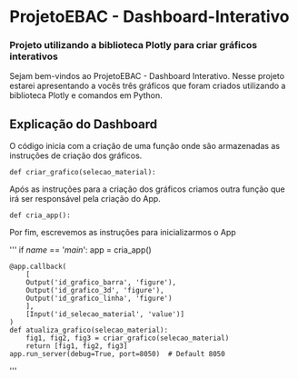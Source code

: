 # ProjetoEBAC - Dashboard-Interativo
### Projeto utilizando a biblioteca Plotly para criar gráficos interativos

Sejam bem-vindos ao ProjetoEBAC - Dashboard Interativo. Nesse projeto estarei apresentando a vocês três gráficos que foram criados utilizando a biblioteca Plotly e comandos em Python.

## Explicação do Dashboard
O código inicia com a criação de uma função onde são armazenadas as instruções de criação dos gráficos.

```
def criar_grafico(selecao_material):
```

Após as instruções para a criação dos gráficos criamos outra função que irá ser responsável pela criação do App.

```
def cria_app():
```

Por fim, escrevemos as instruções para inicializarmos o App

'''
if _name_ == '_main_':
    app = cria_app()

    @app.callback(
        [
        Output('id_grafico_barra', 'figure'),
        Output('id_grafico_3d', 'figure'),
        Output('id_grafico_linha', 'figure')
        ],
        [Input('id_selecao_material', 'value')]
    )
    def atualiza_grafico(selecao_material):
        fig1, fig2, fig3 = criar_grafico(selecao_material)
        return [fig1, fig2, fig3]
    app.run_server(debug=True, port=8050)  # Default 8050
'''
